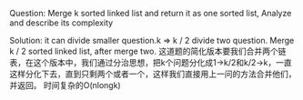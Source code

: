 Question:
    Merge k sorted linked list and return it as one sorted list,
    Analyze and describe its complexity

Solution:
    it can divide smaller question.k => k / 2  divide two question. Merge
    k / 2 sorted linked list, after merge two.
    这道题的简化版本要我们合并两个链表，在这个版本中，我们通过分治思想，把k个问题分化成1->k/2和k/2->k，一直这样分化下去，直到只剩两个或者一个，这样我们直接用上一问的方法合并他们，并返回。
    时间复杂的O(nlongk)
